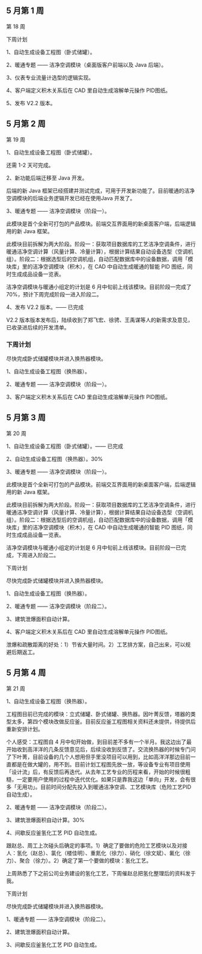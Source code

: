 ## 5 月第 1 周

第 18 周

下周计划

1、自动生成设备工程图（卧式储罐）。

2、暖通专题 —— 洁净空调模块（桌面版客户前端以及 Java 后端）。

3、仪表专业流量计选型的逻辑实现。

4、客户端定义积木关系后在 CAD 里自动生成溶解单元操作 PID图纸。

5、发布 V2.2 版本。

## 5 月第 2 周

第 19 周

1、自动生成设备工程图（卧式储罐）。

还需 1-2 天可完成。

2、新功能后端迁移至 Java 开发。

后端的新 Java 框架已经搭建并测试完成，可用于开发新功能了。目前暖通的洁净空调模块的后端业务逻辑开发已经在使用Java 开发了。

3、暖通专题 —— 洁净空调模块（阶段一）。

此模块是首个全新可打包的产品模块。前端交互界面用的新桌面客户端，后端逻辑用的新 Java 框架。

此模块目前拆解为两大阶段。阶段一：获取项目数据库的工艺洁净空调条件，进行暖通洁净空调计算（风量计算、冷量计算），根据计算结果自动设备选型（空调机组）。阶段二：根据选型后的空调机组，自动匹配数据库中的设备数据，调用「模块库」里的洁净空调模块（积木），在 CAD 中自动生成暖通的智能 PID 图纸，同时生成成品设备一览表。

洁净空调模块与暖通小组定的计划是 6 月中旬前上线该模块。目前阶段一完成了 70%，预计下周完成阶段一进入阶段二。

4、发布 V2.2 版本。—— 已完成

V2.2 版本版本发布后，陆续收到了郑飞宏、徐骋、王禹谋等人的新需求及意见，已收录进后续的开发清单。

### 下周计划

尽快完成卧式储罐模块并进入换热器模块。

1、自动生成设备工程图（换热器）。

2、暖通专题 —— 洁净空调模块（阶段一）。

3、客户端定义积木关系后在 CAD 里自动生成溶解单元操作 PID图纸。

## 5 月第 3 周

第 20 周

1、自动生成设备工程图（卧式储罐）。—— 已完成

2、自动生成设备工程图（换热器）。30%

3、暖通专题 —— 洁净空调模块（阶段一）。

此模块是首个全新可打包的产品模块。前端交互界面用的新桌面客户端，后端逻辑用的新 Java 框架。

此模块目前拆解为两大阶段。阶段一：获取项目数据库的工艺洁净空调条件，进行暖通洁净空调计算（风量计算、冷量计算），根据计算结果自动设备选型（空调机组）。阶段二：根据选型后的空调机组，自动匹配数据库中的设备数据，调用「模块库」里的洁净空调模块（积木），在 CAD 中自动生成暖通的智能 PID 图纸，同时生成成品设备一览表。

洁净空调模块与暖通小组定的计划是 6 月中旬前上线该模块。目前阶段一已完成，下周进入阶段二。

下周计划

尽快完成卧式储罐模块并进入换热器模块。

1、自动生成设备工程图（换热器）。

2、暖通专题 —— 洁净空调模块（阶段二）。

3、建筑泄爆面积自动计算。

4、客户端定义积木关系后在 CAD 里自动生成溶解单元操作 PID图纸。

泄爆和疏散距离的好处：1）节省大量时间。2）工艺排方案，自己出来，可以规避后期返工。

## 5 月第 4 周

第 21 周

1、自动生成设备工程图（换热器）。

工程图目前已完成的模块：立式储罐、卧式储罐、换热器。因叶菁反馈，塔器的类型太多，第四个模块改做反应釜。目前反应釜工程图相关资料还未提供，待提供后重新安排计划。

个人感受：工程图自 4 月中旬开始做，到目前差不多有一个半月。我这边出了最开始收到高洋洋的几条反馈意见后，后续没收到反馈了。交流换热器的时候专门问了下叶菁，目前设备的几个人想用但手里没项目可以用到，比如高洋洋那边目前一直都是在做大罐的，用不到。目前计划工程图先放一放，等设备专业有项目使用「设计流」后，有反馈后再迭代。从去年工艺专业的历程来看，开始的时候很粗糙，一定要用户使用的过程中迭代优化。如果只是靠我这边「单向」开发，会有很多「无用功」。目前时间分配先投入到暖通洁净空调、工艺模块库（危险工艺PID 自动生成）。

2、暖通专题 —— 洁净空调模块（阶段二）。

3、建筑泄爆面积自动计算。30%

4、间歇反应釜氢化工艺 PID 自动生成。

跟赵总、周工上次碰头后确定的事项。1）确定了要做的危险工艺模块以及对接人：氢化（赵总）、氯化（楼佳明）、重氮化（徐力）、硝化（徐文斌）、氟化（徐力）、聚合（徐力）。2）确定了第一个要做的模块：氢化工艺。

上周熟悉了下之前公司业务建设的氢化工艺，下周催赵总把氢化整理后的资料发于我。

下周计划

尽快完成卧式储罐模块并进入换热器模块。

1、暖通专题 —— 洁净空调模块（阶段二）。

2、建筑泄爆面积自动计算。

3、间歇反应釜氢化工艺 PID 自动生成。